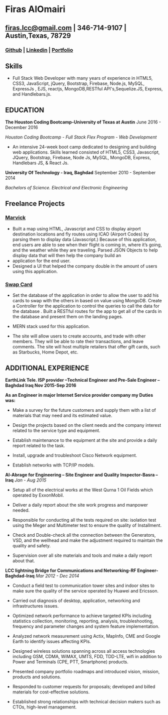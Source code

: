 # Firas AlOmairi
## firas.lcc@gmail.com | 346-714-9107 | Austin,Texas, 78729
### [Github](https://github.com/firas1fadhel) | [Linkedin](https://www.linkedin.com/in/firas-alomairi-b8ba5784/) | [Portfolio](https://firas1fadhel.github.io/Portfolio/)

## Skills
* Full Stack Web Developer with many years of experience in HTML5, CSS3, JavaScript, jQuery, Bootstrap, Firebase, Node.js, MySQL, ExpressJs , EJS, reactjs, MongoDB,RESTful API's,Sequelize.JS, Express, and Handlebars.js.

## EDUCATION
<b>The Houston Coding Bootcamp-University of Texas at Austin</b> June 2016 - December 2016

<i>Houston Coding Bootcamp - Full Stack Flex Program - Web Development</i>

* An intensive 24-week boot camp dedicated to designing and building web applications. Skills learned consisted of HTML5, CSS3, Javascript, JQuery, Bootstrap, Firebase, Node Js, MySQL, MongoDB, Express, Handlebars JS, & React Js. 

<b>University Of Technology - Iraq, Baghdad</b> September 2010 - September 2014

<i>Bachelors of Science. Electrical and Electronic Engineering</i>

## Freelance Projects
### [Marvick](https://github.com/firas1fadhel/Mavrick-Project)
* Built a map using HTML, Javascript and CSS to display airport destination locations and
fly routes using ICAO (Airport Codes) by parsing them to display data (Javascript.)
Because of this application, end users are able to see when their flight is coming in,
where it’s going, and the weather while they are traveling.
 Parsed JSON Objects to help display data that will then help the company build an
* application for the end user.
* Designed a UI that helped the company double in the amount of users using this
application.

### [Swap Card](https://github.com/Sagabootcamp/SwapCard)
* Set the database of the application in order to allow the user to add his cards to swap with the others in based on value using MongoDB.
Create a Controller for the application to control the queries to call the data for the database .
Built a RESTful routes for the app to get all of the cards in the database and present them on the landing pages.

* MERN stack used for this application.

* The site will allow users to create accounts, and trade with other members. They will be able to rate their transactions, and leave comments. The site will host multiple retailers that offer gift cards, such as Starbucks, Home Depot, etc.

## ADDITIONAL EXPERIENCE
<b>EarthLink Tele. ISP provider –Technical Engineer and Pre-Sale Engineer –Baghdad Iraq Nov 2015-Sep 2016</b>

<b>As an Engineer in major Internet Service provider company my Duties was:</b>

* Make a survey for the future customers and supply them with a list of materials that may need and its estimated value.

* Design the projects based on the client needs and the company interest related to the service type and equipment.

* Establish maintenance to the equipment at the site and provide a daily report related to the task.

* Install, upgrade and troubleshoot Cisco Network equipment.

* Establish networks with TCP/IP models.

<b>Al-Abrage for Engineering – Site Engineer and Quality Inspector-Basra –Iraq</b> <i>Jan - Aug 2015</i>

* Setup all of the electrical works at the West Qurna 1 Oil Fields which operated by ExxonMobil.

* Deliver a daily report about the site work progress and manpower needed.

* Responsible for conducting all the tests required on site: isolation test using the Meger and Multimeter test to ensure the quality of Installment.

* Check and Double-check all the connection between the Generators, VSD, and the wellhead and make the adjustment required to maintain the quality and safety.

* Supervision over all site materials and tools and make a daily report about that. 

<b>LCC lightning Bridge for Communications and Networking-RF Engineer-Baghdad-Iraq</b> <i>Mar 2012 - Dec 2014</i>

* Conduct a field test to communication tower sites and indoor sites to make sure the quality of the service operated by Huawei and Ericsson.

* Carried out diagnosis of desktop, application, networking and infrastructures issues.

* Optimized network performance to achieve targeted KPIs including statistics collection, monitoring, reporting, analysis, troubleshooting, frequency and parameter changes and system feature implementation. 

* Analyzed network measurement using Actix, MapInfo, CME and Google Earth to identify issues affecting KPIs.

* Designed wireless solutions spanning across all access technologies including GSM, CDMA, WiMAX, UMTS, FDD, TDD-LTE, wifi in addition to Power and Terminals (CPE, PTT, Smartphone) products.

* Presented company portfolio roadmaps and introduced vision, mission, products and solutions.

* Responded to customer requests for proposals; developed and billed materials for cost-effective solutions.

* Established strong relationships with technical decision makers such as CTOs, high-level management.
